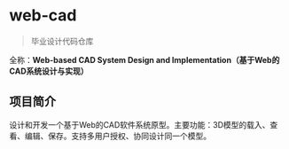 # web-cad

> 毕业设计代码仓库

全称：**Web-based CAD System Design and Implementation（基于Web的CAD系统设计与实现）**

## 项目简介

设计和开发一个基于Web的CAD软件系统原型。主要功能：3D模型的载入、查看、编辑、保存。支持多用户授权、协同设计同一个模型。

